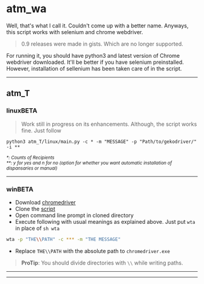 # atm_wa

Well, that's what I call it. Couldn't come up with a better name. Anyways, this script works with selenium and chrome webdriver.

> 0.9 releases were made in gists. Which are no longer supported.

For running it, you should have python3 and latest version of Chrome webdriver downloaded. It'll be better if you have selenium preinstalled. However, installation of sellenium has been taken care of in the script.

---

## atm_T

### linuxBETA
> Work still in progress on its enhancements. Although, the script works fine. Just follow

```
python3 atm_T/linux/main.py -c * -m "MESSAGE" -p "Path/to/gekodriver/" -i **
```
<sub><i>*: Counts of Recipients <br> **: y for yes and n for no (option for whether you want automatic installation of dispansaries or manual)</i></sub>

---

### winBETA

- Download [chromedriver](https://chromedriver.storage.googleapis.com/2.45/chromedriver_win32.zip)
- Clone the [script](https://github.com/evi1haxor/atm_wa.git)
- Open command line prompt in cloned directory
- Execute following with usual meanings as explained above. Just put `wta` in place of `sh wta`

```bash
wta -p "THE\\PATH" -c *** -m "THE MESSAGE"
```



- Replace `THE\\PATH` with the absolute path to `chromedriver.exe`


> **ProTip**: You should divide directories with `\\` while writing paths.

---

---
